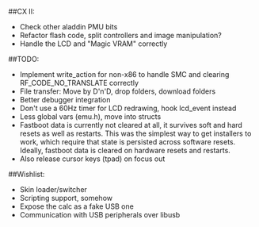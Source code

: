 ##CX II:
* Check other aladdin PMU bits
* Refactor flash code, split controllers and image manipulation?
* Handle the LCD and "Magic VRAM" correctly

##TODO:
* Implement write_action for non-x86 to handle SMC and clearing RF_CODE_NO_TRANSLATE correctly
* File transfer: Move by D'n'D, drop folders, download folders
* Better debugger integration
* Don't use a 60Hz timer for LCD redrawing, hook lcd_event instead
* Less global vars (emu.h), move into structs
* Fastboot data is currently not cleared at all, it survives soft and hard
  resets as well as restarts. This was the simplest way to get installers to
  work, which require that state is persisted across software resets. Ideally,
  fastboot data is cleared on hardware resets and restarts.
* Also release cursor keys (tpad) on focus out

##Wishlist:
* Skin loader/switcher
* Scripting support, somehow
* Expose the calc as a fake USB one
* Communication with USB peripherals over libusb
